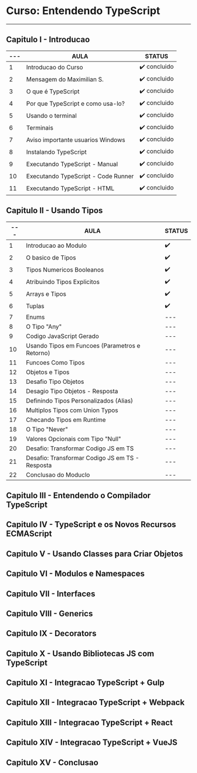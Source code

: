 # Curso: Entendendo TypeScript
---

## Capitulo I - Introducao

| --- | AULA | STATUS |
| --- | --- | --- |
| 1 | Introducao do Curso | ✔️ concluido |
| 2 | Mensagem do Maximilian S. | ✔️ concluido |
| 3 | O que é TypeScript | ✔️ concluido |
| 4 | Por que TypeScript e como usa-lo? | ✔️ concluido |
| 5 | Usando o terminal | ✔️ concluido |
| 6 | Terminais | ✔️ concluido |
| 7 | Aviso importante usuarios Windows | ✔️ concluido |
| 8 | Instalando TypeScript | ✔️ concluido |
| 9 | Executando TypeScript - Manual | ✔️ concluido |
| 10 | Executando TypeScript - Code Runner | ✔️ concluido |
| 11 | Executando TypeScript - HTML | ✔️ concluido |

 
## Capitulo II - Usando Tipos
| --- | AULA | STATUS |
| --- | --- | --- |
| 1 | Introducao ao Modulo | ✔️ |
| 2 | O basico de Tipos | ✔️ |
| 3 | Tipos Numericos Booleanos | ✔️ |
| 4 | Atribuindo Tipos Explicitos | ✔️ |
| 5 | Arrays e Tipos | ✔️ |
| 6 | Tuplas | ✔️ |
| 7 | Enums | --- |
| 8 | O Tipo "Any" | --- |
| 9 | Codigo JavaScript Gerado | --- |
| 10 | Usando Tipos em Funcoes (Parametros e Retorno) | --- |
| 11 | Funcoes Como Tipos | --- |
| 12 | Objetos e Tipos | --- |
| 13 | Desafio Tipo Objetos | --- |
| 14 | Desagio Tipo Objetos - Resposta | --- |
| 15 | Definindo Tipos Personalizados (Alias) | --- |
| 16 | Multiplos Tipos com Union Typos | --- |
| 17 | Checando Tipos em Runtime | --- |
| 18 | O Tipo "Never" | --- |
| 19 | Valores Opcionais com Tipo "Null" | --- |
| 20 | Desafio: Transformar Codigo JS em TS | --- |
| 21 | Desafio: Transformar Codigo JS em TS - Resposta | --- |
| 22 | Conclusao do Moduclo | --- |

## Capitulo III - Entendendo o Compilador TypeScript

## Capitulo IV - TypeScript e os Novos Recursos ECMAScript

## Capitulo V - Usando Classes para Criar Objetos

## Capitulo VI - Modulos e Namespaces

## Capitulo VII - Interfaces

## Capitulo VIII - Generics

## Capitulo IX - Decorators

## Capitulo X - Usando Bibliotecas JS com TypeScript

## Capitulo XI - Integracao TypeScript + Gulp

## Capitulo XII - Integracao TypeScript + Webpack

## Capitulo XIII - Integracao TypeScript + React

## Capitulo XIV - Integracao TypeScript + VueJS

## Capitulo XV - Conclusao